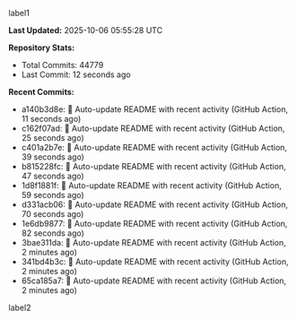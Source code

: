
label1 
<!-- ACTIVITY_START -->
**Last Updated:** 2025-10-06 05:55:28 UTC

**Repository Stats:**
- Total Commits: 44779
- Last Commit: 12 seconds ago

**Recent Commits:**
- a140b3d8e: 🤖 Auto-update README with recent activity (GitHub Action, 11 seconds ago)
- c162f07ad: 🤖 Auto-update README with recent activity (GitHub Action, 25 seconds ago)
- c401a2b7e: 🤖 Auto-update README with recent activity (GitHub Action, 39 seconds ago)
- b815228fc: 🤖 Auto-update README with recent activity (GitHub Action, 47 seconds ago)
- 1d8f1881f: 🤖 Auto-update README with recent activity (GitHub Action, 59 seconds ago)
- d331acb06: 🤖 Auto-update README with recent activity (GitHub Action, 70 seconds ago)
- 1e6db9877: 🤖 Auto-update README with recent activity (GitHub Action, 82 seconds ago)
- 3bae311da: 🤖 Auto-update README with recent activity (GitHub Action, 2 minutes ago)
- 341bd4b3c: 🤖 Auto-update README with recent activity (GitHub Action, 2 minutes ago)
- 65ca185a7: 🤖 Auto-update README with recent activity (GitHub Action, 2 minutes ago)
<!-- ACTIVITY_END -->

label2
